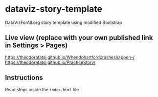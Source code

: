 # dataviz-story-template
DataVizForAll.org story template using modified Bootstrap

## Live view (replace with your own published link in Settings > Pages)
https://theodoratatsi.github.io/Whendohartfordcrasheshappen-/
https://theodoratatsi.github.io/PracticeStory/

## Instructions
Read steps inside the `index.html` file
